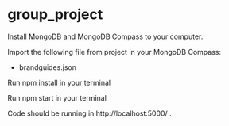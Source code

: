 # group_project


Install MongoDB and MongoDB Compass to your computer.

Import the following file from project in your MongoDB Compass:

- brandguides.json

Run npm install in your terminal

Run npm start in your terminal

Code should be running in http://localhost:5000/ .
